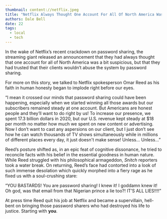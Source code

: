 ```yaml
---
thumbnail: content://netflix.jpeg
title: "Netflix Always Thought One Account For All Of North America Was A Bit Suspicious"
authors: Dale Bell
date: 22
tags:
  - local
  - tech
---
```


In the wake of Netflix’s recent crackdown on password sharing, the streaming giant released an announcement that they had always thought that one account for all of North America was a bit suspicious, but that they had trusted that their clients wouldn’t abuse the system by password sharing. 

For more on this story, we talked to Netflix spokesperson Omar Reed as his faith in human honesty began to implode right before our eyes.

“I mean it crossed our minds that password sharing could have been happening, especially when we started winning all those awards but our subscribers remained steady at one account. But Americans are honest people and they’ll want to do right by us! To increase our presence, we spent 17.3 billion dollars in 2020, but our U.S. revenue kept steady at $18 per month no matter how much we spent on new content or advertising. Now I don’t want to cast any aspersions on our client, but I just don’t see how he can watch thousands of TV shows simultaneously while in millions of different places every day, it just doesn't make sense! Unless… Unless...”

Reed’s posture shifted as, in an epic feat of cognitive dissonance, he tried to reconcile facts with his belief in the essential goodness in human nature. While Reed struggled with his philosophical armageddon, *Snitch* reporters took a water break. On returning, Reed’s face had contorted into a look of such immense desolation which quickly morphed into a fiery rage as he fixed us with a soul-crushing stare:

“YOU BASTARDS! You are password sharing! I knew it! I goddamn knew it! Oh god, was that email from that Nigerian prince a lie too?! IT’S ALL LIES!!!!”

At press time Reed quit his job at Netflix and became a supervillain, hell-bent on bringing those password sharers who had destroyed his life to justice. Starting with **you**.
